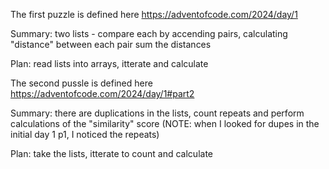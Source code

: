 The first puzzle is defined here
https://adventofcode.com/2024/day/1

Summary:
two lists - compare each by accending pairs, calculating "distance" between each pair
sum the distances

Plan: 
read lists into arrays, itterate and calculate

The second pussle is defined here
https://adventofcode.com/2024/day/1#part2

Summary: 
there are duplications in the lists, count repeats and perform calculations of the "similarity" score
(NOTE: when I looked for dupes in the initial day 1 p1, I noticed the repeats)

Plan:
take the lists, itterate to count and calculate
